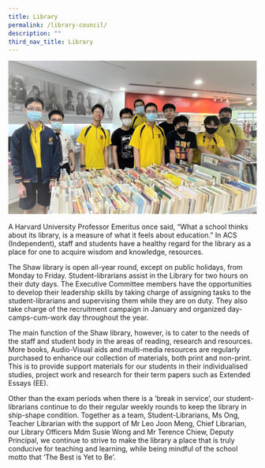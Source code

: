 ```yaml
---
title: Library
permalink: /library-council/
description: ""
third_nav_title: Library
---
```

![](/images/After-displaying-the-Books.jpg)

A Harvard University Professor Emeritus once said, “What a school thinks about its library, is a measure of what it feels about education.” In ACS (Independent), staff and students have a healthy regard for the library as a place for one to acquire wisdom and knowledge, resources.

The Shaw library is open all-year round, except on public holidays, from Monday to Friday. Student-librarians assist in the Library for two hours on their duty days. The Executive Committee members have the opportunities to develop their leadership skills by taking charge of assigning tasks to the student-librarians and supervising them while they are on duty. They also take charge of the recruitment campaign in January and organized day-camps-cum-work day throughout the year.

The main function of the Shaw library, however, is to cater to the needs of the staff and student body in the areas of reading, research and resources. More books, Audio-Visual aids and multi-media resources are regularly purchased to enhance our collection of materials, both print and non-print. This is to provide support materials for our students in their individualised studies, project work and research for their term papers such as Extended Essays (EE).

Other than the exam periods when there is a ‘break in service’, our student-librarians continue to do their regular weekly rounds to keep the library in ship-shape condition. Together as a team, Student-Librarians, Ms Ong, Teacher Librarian with the support of Mr Leo Joon Meng, Chief Librarian, our Library Officers Mdm Susie Wong and Mr Terence Chiew, Deputy Principal, we continue to strive to make the library a place that is truly conducive for teaching and learning, while being mindful of the school motto that ‘The Best is Yet to Be’.
